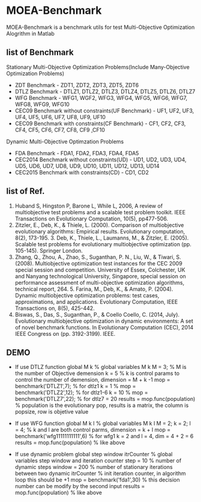 # MOEA-Benchmark
MOEA-Benchmark is a benchmark utils for test Multi-Objective Optimization Alogrithm in Matlab
## list of Benchmark
Stationary Multi-Objective Optimization Problems(Include Many-Objective Optimization Problems)   
   

*   ZDT Benchmark - ZDT1, ZDT2, ZDT3, ZDT5, ZDT6
*   DTLZ Benchmark - DTLZ1, DTLZ2, DTLZ3, DTLZ4, DTLZ5, DTLZ6, DTLZ7
*   WFG Benchmark - WFG1, WGF2, WFG3, WFG4, WFG5, WFG6, WFG7, WFG8, WFG9, WFG10
*   CEC09 Benchmark without constraints(UF Benchmark) - UF1, UF2, UF3, UF4, UF5, UF6, UF7, UF8, UF9, UF10
*   CEC09 Benchmark with constraints(CF Benchmark) - CF1, CF2, CF3, CF4, CF5, CF6, CF7, CF8, CF9 ,CF10   
   

Dynamic Multi-Objective Optimzation Problems
*   FDA Benchmark - FDA1, FDA2, FDA3, FDA4, FDA5
*   CEC2014 Benchmark without constraints(UD) - UD1, UD2, UD3, UD4, UD5, UD6, UD7, UD8, UD9, UD10, UD11, UD12, UD13, UD14
*   CEC2015 Benchmark with constraints(CD) - CD1, CD2

## list of Ref.
1. Huband S, Hingston P, Barone L, While L, 2006, A review of multiobjective test problems and a scalable test problem toolkit. IEEE Transactions on Evolutionary Computation, 10(5), pp477-506.
2. Zitzler, E., Deb, K., & Thiele, L. (2000). Comparison of multiobjective evolutionary algorithms: Empirical results. Evolutionary computation, 8(2), 173-195. 3. Deb, K., Thiele, L., Laumanns, M., & Zitzler, E. (2005). Scalable test problems for evolutionary multiobjective optimization (pp. 105-145). Springer London.
4. Zhang, Q., Zhou, A., Zhao, S., Suganthan, P. N., Liu, W., & Tiwari, S. (2008). Multiobjective optimization test instances for the CEC 2009 special session and competition. University of Essex, Colchester, UK and Nanyang technological University, Singapore, special session on performance assessment of multi-objective optimization algorithms, technical report, 264. 5. Farina, M., Deb, K., & Amato, P. (2004). Dynamic multiobjective optimization problems: test cases, approximations, and applications. Evolutionary Computation, IEEE Transactions on, 8(5), 425-442.
6. Biswas, S., Das, S., Suganthan, P., & Coello Coello, C. (2014, July). Evolutionary multiobjective optimization in dynamic environments: A set of novel benchmark functions. In Evolutionary Computation (CEC), 2014 IEEE Congress on (pp. 3192-3199). IEEE.

## DEMO
*   If use DTLZ function
	global M k                       % global variables M k
	M = 3;                           % M is the number of Objective demension
	k = 5                            % k is control params to control the number of demension, dimension = M + k -1
	mop = benchmark('DTLZ1',7);        % for dtlz1 k = 1
	% mop = benchmark('DTLZ2',12);     % for dtlz1-6 k = 10
	% mop = benchmark('DTLZ7',22);     % for dtlz7 = 20
	results = mop.func(population)   % population is the evolutionary pop, results is a matrix, the column is popsize, row is objetive value
   
*   If use WFG function
	global M k l                     % global variables M k l
	M = 2;
	k = 2;
	l = 4;                           % k and l are both control parms, dimension = k + l
        mop = benchmark('wfg11111111111',6)		 % for wfg1 k = 2 and l = 4, dim = 4 + 2 = 6
	results = mop.func(population)   % like above
   
*   If use dynamic problem
	global step window itrCounter    % global variables step window and iteration counter
	step = 10                        % number of dynamic steps
	window = 200                     % number of stationary iterations between two dynamic
	itrCounter                       % init iteration counter, in algorithm loop this should be +1
	mop = benchmark('fda1',30)       % this decision number can be modify by the second input
	results = mop.func(population)   % like above
